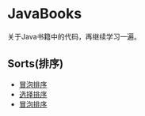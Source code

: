 # JavaBooks
关于Java书籍中的代码，再继续学习一遍。

## Sorts(排序)
- [冒泡排序](/Sorts/src/BubbleSort.java)
- [选择排序](/Sorts/src/SelectSort.java)
- [冒泡排序](/Sorts/src/InsertSort.java)